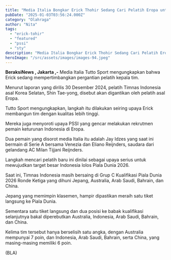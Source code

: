 ```yaml
---
title: "Media Italia Bongkar Erick Thohir Sedang Cari Pelatih Eropa untuk Ganti STY"
pubDate: "2025-01-03T03:56:24.000Z"
category: "Olahraga"
author: "Nita"
tags: 
  - "erick-tohir"
  - "featured"
  - "pssi"
  - "sty"
description: "Media Italia Bongkar Erick Thohir Sedang Cari Pelatih Eropa untuk Ganti STY"
heroImage: "/src/assets/images/images-94.jpeg"
---
```


**BeraksiNews , Jakarta ,-** Media Italia Tutto Sport mengungkapkan bahwa Erick sedang mempertimbangkan pergantian pelatih kepala tim.

Menurut laporan yang dirilis 30 Desember 2024, pelatih Timnas Indonesia asal Korea Selatan, Shin Tae-yong, disebut akan digantikan oleh pelatih asal Eropa.

Tutto Sport mengungkapkan, langkah itu dilakukan seiring upaya Erick membangun tim dengan kualitas lebih tinggi.

Mereka juga menyoroti upaya PSSI yang gencar melakukan rekrutmen pemain keturunan Indonesia di Eropa.

Dua pemain yang disorot media Italia itu adalah Jay Idzes yang saat ini bermain di Serie A bersama Venezia dan Eliano Reijnders, saudara dari gelandang AC Milan Tijjani Reijnders.

Langkah mencari pelatih baru ini dinilai sebagai upaya serius untuk mewujudkan target besar Indonesia lolos Piala Dunia 2026.

Saat ini, Timnas Indonesia masih bersaing di Grup C Kualifikasi Piala Dunia 2026 Ronde Ketiga yang dihuni Jepang, Australia, Arab Saudi, Bahrain, dan China.

Jepang yang memimpin klasemen, hampir dipastikan meraih satu tiket langsung ke Piala Dunia.

Sementara satu tiket langsung dan dua posisi ke babak kualifikasi selanjutnya bakal diperebutkan Australia, Indonesia, Arab Saudi, Bahrain, dan China.

Kelima tim tersebut hanya berselisih satu angka, dengan Australia mempunyai 7 poin, dan Indonesia, Arab Saudi, Bahrain, serta China, yang masing-masing memiliki 6 poin.

(BLA)
